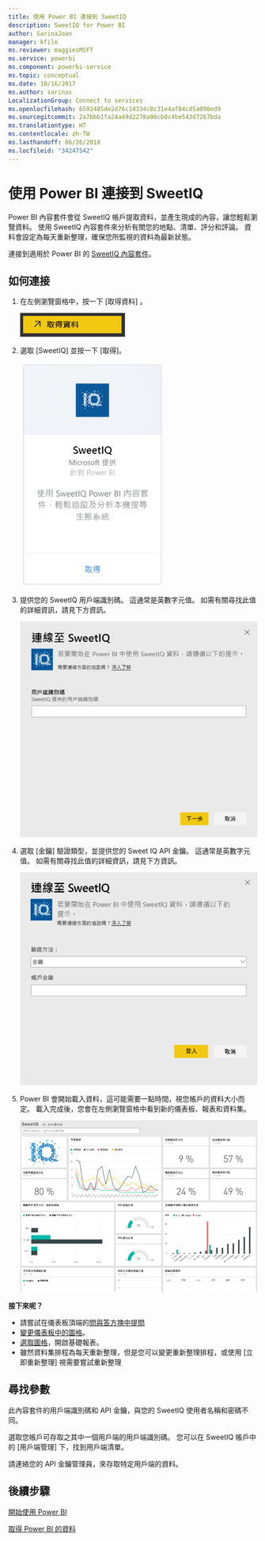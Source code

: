 ```yaml
---
title: 使用 Power BI 連接到 SweetIQ
description: SweetIQ for Power BI
author: SarinaJoan
manager: kfile
ms.reviewer: maggiesMSFT
ms.service: powerbi
ms.component: powerbi-service
ms.topic: conceptual
ms.date: 10/16/2017
ms.author: sarinas
LocalizationGroup: Connect to services
ms.openlocfilehash: 6592405de2d76c14334c8c31e4af84cd5a090ed9
ms.sourcegitcommit: 2a7bbb1fa24a49d2278a90cb0c4be543d7267bda
ms.translationtype: HT
ms.contentlocale: zh-TW
ms.lasthandoff: 06/26/2018
ms.locfileid: "34247542"
---
```

# <a name="connect-to-sweetiq-with-power-bi"></a>使用 Power BI 連接到 SweetIQ
Power BI 內容套件會從 SweetIQ 帳戶提取資料，並產生現成的內容，讓您輕鬆瀏覽資料。 使用 SweetIQ 內容套件來分析有關您的地點、清單、評分和評論。 資料會設定為每天重新整理，確保您所監視的資料為最新狀態。

連接到適用於 Power BI 的 [SweetIQ 內容套件](https://app.powerbi.com/groups/me/getdata/services/sweetiq)。

## <a name="how-to-connect"></a>如何連接
1. 在左側瀏覽窗格中，按一下 [取得資料] 。
   
    ![](media/service-connect-to-sweetiq/getdata.png)
2. 選取 [SweetIQ] 並按一下 [取得]。
   
    ![](media/service-connect-to-sweetiq/sweetiq.png)
3. 提供您的 SweetIQ 用戶端識別碼。 這通常是英數字元值。 如需有關尋找此值的詳細資訊，請見下方資訊。
   
    ![](media/service-connect-to-sweetiq/parameter.png)
4. 選取 [金鑰]  驗證類型，並提供您的 Sweet IQ API 金鑰。 這通常是英數字元值。 如需有關尋找此值的詳細資訊，請見下方資訊。
   
    ![](media/service-connect-to-sweetiq/credentials.png)
5. Power BI 會開始載入資料，這可能需要一點時間，視您帳戶的資料大小而定。 載入完成後，您會在左側瀏覽窗格中看到新的儀表板、報表和資料集。
   
    ![](media/service-connect-to-sweetiq/dashboard.png)

**接下來呢？**

* 請嘗試在儀表板頂端的[問與答方塊中提問](power-bi-q-and-a.md)
* [變更儀表板中的圖格](service-dashboard-edit-tile.md)。
* [選取圖格](service-dashboard-tiles.md)，開啟基礎報表。
* 雖然資料集排程為每天重新整理，但是您可以變更重新整理排程，或使用 [立即重新整理] 視需要嘗試重新整理

## <a name="finding-parameters"></a>尋找參數
此內容套件的用戶端識別碼和 API 金鑰，與您的 SweetIQ 使用者名稱和密碼不同。

選取您帳戶可存取之其中一個用戶端的用戶端識別碼。 您可以在 SweetIQ 帳戶中的 [用戶端管理] 下，找到用戶端清單。

請連絡您的 API 金鑰管理員，來存取特定用戶端的資料。

## <a name="next-steps"></a>後續步驟
[開始使用 Power BI](service-get-started.md)

[取得 Power BI 的資料](service-get-data.md)

